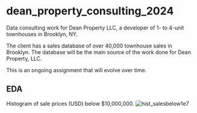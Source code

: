 # dean_property_consulting_2024
Data consulting work for Dean Property LLC, a developer of 1- to 4-unit townhouses in Brooklyn, NY.

The client has a sales database of over 40,000 townhouse sales in Brooklyn. The database will be the main source of the work done for Dean Property, LLC.

This is an ongoing assignment that will evolve over time.

## EDA
Histogram of sale prices (USD) below $10,000,000.
![hist_salesbelow1e7](https://github.com/sralter/dean_property_consulting_2024/assets/25013680/ef82f200-1b96-4c12-9c6d-004a0d72681e)


